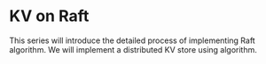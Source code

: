# KV on Raft

This series will introduce the detailed process of implementing Raft algorithm. We will implement a distributed KV store using algorithm.
